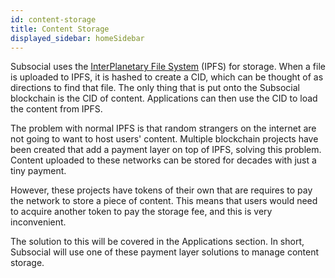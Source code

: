 ```yaml
---
id: content-storage
title: Content Storage
displayed_sidebar: homeSidebar
---
```


Subsocial uses the [InterPlanetary File System](https://ipfs.io/) (IPFS) for storage. 
When a file is uploaded to IPFS, it is hashed to create a CID, which can be thought of as directions to find that file.
The only thing that is put onto the Subsocial blockchain is the CID of content. Applications can then use the CID to load the content from IPFS.

The problem with normal IPFS is that random strangers on the internet are not going to want to host users' content.
Multiple blockchain projects have been created that add a payment layer on top of IPFS, solving this problem.
Content uploaded to these networks can be stored for decades with just a tiny payment.

However, these projects have tokens of their own that are requires to pay the network to store a piece of content.
This means that users would need to acquire another token to pay the storage fee, and this is very inconvenient.

The solution to this will be covered in the Applications section.
In short, Subsocial will use one of these payment layer solutions to manage content storage.
